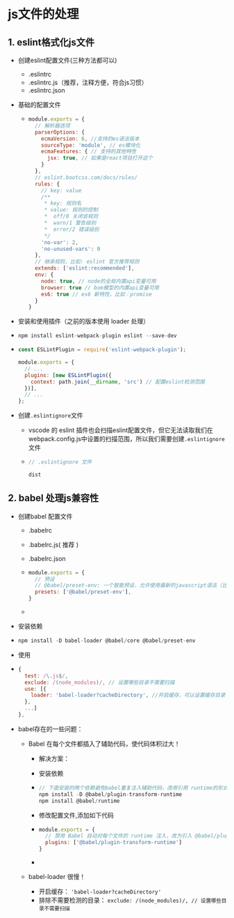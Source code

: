 # js文件的处理

## 1. eslint格式化js文件

- 创建eslint配置文件(三种方法都可以)

  - .eslintrc
  - .eslintrc.js（推荐，注释方便，符合js习惯）
  - .eslintrc.json

- 基础的配置文件

  - ```js
    module.exports = {
      // 解析器选项
      parserOptions: {
        ecmaVersion: 6, //支持的es语法版本
        sourceType: 'module', // es模块化
        ecmaFeatures: { // 支持的其他特性
          jsx: true, // 如果是react项目打开这个
        }
      },
      // eslint.bootcss.com/docs/rules/
      rules: {
        // key: value
        /**
         * key: 规则名
         * value: 规则的控制
         *  off/0 关闭该规则
         *  warn/1 警告级别
         *  error/2 错误级别
         */
        'no-var': 2,
        'no-unused-vars': 0
      },
      // 继承规则，比如: eslint 官方推荐规则
      extends: ['eslint:recommended'],
      env: {
        node: true, // node的全局内置api变量可用
        browser: true // bom模型的内置api变量可用
        es6: true // es6 新特性，比如：promise
      }
    }
    ```

- 安装和使用插件（之前的版本使用 loader 处理）

- ```js
  npm install eslint-webpack-plugin eslint --save-dev
  ```

- ```js
  const ESLintPlugin = require('eslint-webpack-plugin');

  module.exports = {
    // ...
    plugins: [new ESLintPlugin({
      context: path.join(__dirname, 'src') // 配置eslint检测范围
    })],
    // ...
  };
  ```

- 创建`.eslintignore`文件

  - vscode 的 eslint 插件也会扫描eslint配置文件，但它无法读取我们在webpack.config.js中设置的扫描范围，所以我们需要创建`.eslintignore`文件

  - ```js
    // .eslintignore 文件

    dist
    ```





## 2. babel 处理js兼容性

- 创建babel 配置文件

  - .babelrc

  - .babelrc.js( 推荐 )

  - .babelrc.json

  - ```js
    module.exports = {
      // 预设
      // @babel/preset-env: 一个智能预设，允许使用最新的javascript语法（比如箭头函数, ...）
      presets: ['@babel/preset-env'],
    }
    ```

  - ​

- 安装依赖

- ```js
  npm install -D babel-loader @babel/core @babel/preset-env

  ```

- 使用

- ```js
  {
    test: /\.js$/,
    exclude: /(node_modules)/, // 设置哪些目录不需要扫描
    use: [{
      loader: 'babel-loader?cacheDirectory', //开启缓存，可以设置缓存目录
    },
    ...]
  },
  ```

- babel存在的一些问题：

  - Babel 在每个文件都插入了辅助代码，使代码体积过大！

    - 解决方案：

    - 安装依赖

    - ```js
      // 下面安装的两个依赖避免babel重复注入辅助代码，改用引用 runtime的形式
      npm install -D @babel/plugin-transform-runtime
      npm install @babel/runtime
      ```

    - 修改配置文件,添加如下代码

    - ```js
      module.exports = {
        // 禁用 Babel 自动对每个文件的 runtime 注入，改为引入 @babel/plugin-transform-runtime 并且使所有辅助代码从这里引用。
        plugins: ['@babel/plugin-transform-runtime']
      }

      ```

    - ​

  - babel-loader 很慢！

    - 开启缓存： `'babel-loader?cacheDirectory'`
    - 排除不需要检测的目录：  `exclude: /(node_modules)/, // 设置哪些目录不需要扫描`

